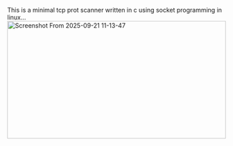 This is a minimal tcp prot scanner written in c using socket programming in linux...
<img width="100%" height="272" alt="Screenshot From 2025-09-21 11-13-47" src="https://github.com/user-attachments/assets/b4c151a4-281f-4777-9f94-a5fb54bdf52f" />

